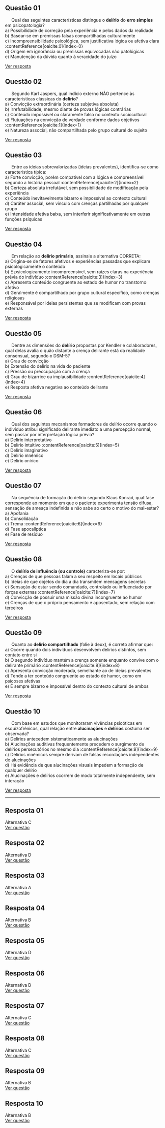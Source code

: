 ## Questão 01
$\quad$ Qual das seguintes características distingue o **delírio** do **erro simples** em psicopatologia?  
a) Possibilidade de correção pela experiência e pelos dados da realidade  
b) Basear-se em premissas falsas compartilhadas culturalmente  
c) Incompreensibilidade psicológica, sem justificativa lógica ou afetiva clara :contentReference[oaicite:0]{index=0}  
d) Origem em ignorância ou premissas equivocadas não patológicas  
e) Manutenção da dúvida quanto à veracidade do juízo

[Ver resposta](#resposta-01)

## Questão 02
$\quad$ Segundo Karl Jaspers, qual indício externo NÃO pertence às características clássicas do **delírio**?  
a) Convicção extraordinária (certeza subjetiva absoluta)  
b) Irrefutabilidade, mesmo diante de provas lógicas contrárias  
c) Conteúdo impossível ou claramente falso no contexto sociocultural  
d) Flutuações na convicção de verdade conforme dados objetivos :contentReference[oaicite:1]{index=1}  
e) Natureza associal, não compartilhada pelo grupo cultural do sujeito

[Ver resposta](#resposta-02)

## Questão 03
$\quad$ Entre as ideias sobrevalorizadas (ideias prevalentes), identifica-se como característica típica:  
a) Forte convicção, porém compatível com a lógica e compreensível segundo a história pessoal :contentReference[oaicite:2]{index=2}  
b) Certeza absoluta irrefutável, sem possibilidade de modificação pela experiência  
c) Conteúdo inevitavelmente bizarro e impossível ao contexto cultural  
d) Caráter associal, sem vínculo com crenças partilhadas por qualquer grupo  
e) Intensidade afetiva baixa, sem interferir significativamente em outras funções psíquicas  

[Ver resposta](#resposta-03)

## Questão 04
$\quad$ Em relação ao **delírio primário**, assinale a alternativa CORRETA:  
a) Origina-se de fatores afetivos e experiências passadas que explicam psicologicamente o conteúdo  
b) É psicologicamente incompreensível, sem raízes claras na experiência prévia do indivíduo :contentReference[oaicite:3]{index=3}  
c) Apresenta conteúdo congruente ao estado de humor no transtorno afetivo  
d) Geralmente é compartilhado por grupo cultural específico, como crenças religiosas  
e) Responsável por ideias persistentes que se modificam com provas externas

[Ver resposta](#resposta-04)

## Questão 05
$\quad$ Dentre as dimensões do **delírio** propostas por Kendler e colaboradores, qual delas avalia o quão distante a crença delirante está da realidade consensual, segundo o DSM-5?  
a) Grau de convicção  
b) Extensão do delírio na vida do paciente  
c) Pressão ou preocupação com a crença  
d) Grau de bizarrice ou implausibilidade :contentReference[oaicite:4]{index=4}  
e) Resposta afetiva negativa ao conteúdo delirante

[Ver resposta](#resposta-05)

## Questão 06
$\quad$ Qual dos seguintes mecanismos formadores de delírio ocorre quando o indivíduo atribui significado delirante imediato a uma percepção normal, sem passar por interpretação lógica prévia?  
a) Delírio interpretativo  
b) Delírio intuitivo :contentReference[oaicite:5]{index=5}  
c) Delírio imaginativo  
d) Delírio mnêmico  
e) Delírio onírico

[Ver resposta](#resposta-06)

## Questão 07
$\quad$ Na sequência de formação do delírio segundo Klaus Konrad, qual fase corresponde ao momento em que o paciente experimenta tensão difusa, sensação de ameaça indefinida e não sabe ao certo o motivo do mal-estar?  
a) Apofania  
b) Consolidação  
c) Trema :contentReference[oaicite:6]{index=6}  
d) Fase apocalíptica  
e) Fase de resíduo

[Ver resposta](#resposta-07)

## Questão 08
$\quad$ O **delírio de influência (ou controle)** caracteriza-se por:  
a) Crenças de que pessoas falam a seu respeito em locais públicos  
b) Ideias de que objetos do dia a dia transmitem mensagens secretas  
c) Sensação de estar sendo comandado, controlado ou influenciado por forças externas :contentReference[oaicite:7]{index=7}  
d) Convicção de possuir uma missão divina incongruente ao humor  
e) Crenças de que o próprio pensamento é aposentado, sem relação com terceiros

[Ver resposta](#resposta-08)

## Questão 09
$\quad$ Quanto ao **delírio compartilhado** (folie à deux), é correto afirmar que:  
a) Ocorre quando dois indivíduos desenvolvem delírios distintos, sem contato entre si  
b) O segundo indivíduo mantém a crença somente enquanto convive com o delirante primário :contentReference[oaicite:8]{index=8}  
c) Apresenta convicção moderada, semelhante ao de ideias prevalentes  
d) Tende a ter conteúdo congruente ao estado de humor, como em psicoses afetivas  
e) É sempre bizarro e impossível dentro do contexto cultural de ambos

[Ver resposta](#resposta-09)

## Questão 10
$\quad$ Com base em estudos que monitoraram vivências psicóticas em esquizofrênicos, qual relação entre **alucinações** e **delírios** costuma ser observada?  
a) Delírios antecedem sistematicamente as alucinações  
b) Alucinações auditivas frequentemente precedem o surgimento de delírios persecutórios no mesmo dia :contentReference[oaicite:9]{index=9}  
c) Delírios mnêmicos sempre derivam de falsas recordações independentes de alucinações  
d) Há evidência de que alucinações visuais impedem a formação de qualquer delírio  
e) Alucinações e delírios ocorrem de modo totalmente independente, sem interação

[Ver resposta](#resposta-10)

---

## Resposta 01
Alternativa C  
[Ver questão](#questao-01)

## Resposta 02
Alternativa D  
[Ver questão](#questao-02)

## Resposta 03
Alternativa A  
[Ver questão](#questao-03)

## Resposta 04
Alternativa B  
[Ver questão](#questao-04)

## Resposta 05
Alternativa D  
[Ver questão](#questao-05)

## Resposta 06
Alternativa B  
[Ver questão](#questao-06)

## Resposta 07
Alternativa C  
[Ver questão](#questao-07)

## Resposta 08
Alternativa C  
[Ver questão](#questao-08)

## Resposta 09
Alternativa B  
[Ver questão](#questao-09)

## Resposta 10
Alternativa B  
[Ver questão](#questao-10)

